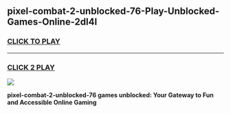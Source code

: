 
## pixel-combat-2-unblocked-76-Play-Unblocked-Games-Online-2dl4l
<h3>
<a href="https://premium76.site?title=pixel-combat-2-unblocked-76&ref=25A">CLICK TO PLAY</a></h3>
<hr>

<h3>
<a href="https://premium76.site?title=pixel-combat-2-unblocked-76&ref=25A">CLICK 2 PLAY</a>
  
</h3>

<a href="https://premium76.site?title=pixel-combat-2-unblocked-76&ref=25A"><img src="https://clearcache.store/games.png"></a>


**pixel-combat-2-unblocked-76 games unblocked: Your Gateway to Fun and Accessible Online Gaming**
